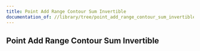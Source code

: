 ```yaml
---
title: Point Add Range Contour Sum Invertible
documentation_of: //library/tree/point_add_range_contour_sum_invertible.hpp
---
```

## Point Add Range Contour Sum Invertible